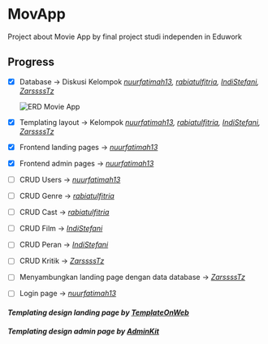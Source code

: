 # **MovApp**
Project about Movie App by final project studi independen in Eduwork

## **Progress**
- [x] Database -> Diskusi Kelompok *[nuurfatimah13](https://github.com/nuurfatimah13), [rabiatulfitria](https://github.com/rabiatulfitria), [IndiStefani](https://github.com/IndiStefani), [ZarssssTz](https://github.com/ZarssssTz)* 

  ![ERD Movie App](https://media.discordapp.net/attachments/894919708938223657/1112822316636848179/ERD-MovieApp.jpg)
- [x] Templating layout -> Kelompok *[nuurfatimah13](https://github.com/nuurfatimah13), [rabiatulfitria](https://github.com/rabiatulfitria), [IndiStefani](https://github.com/IndiStefani), [ZarssssTz](https://github.com/ZarssssTz)*
- [x] Frontend landing pages -> *[nuurfatimah13](https://github.com/nuurfatimah13)*
- [x] Frontend admin pages -> *[nuurfatimah13](https://github.com/nuurfatimah13)*
- [ ] CRUD Users -> *[nuurfatimah13](https://github.com/nuurfatimah13)* 
- [ ] CRUD Genre -> *[rabiatulfitria](https://github.com/rabiatulfitria)*
- [ ] CRUD Cast -> *[rabiatulfitria](https://github.com/rabiatulfitria)*
- [ ] CRUD Film -> *[IndiStefani](https://github.com/IndiStefani)*
- [ ] CRUD Peran -> *[IndiStefani](https://github.com/IndiStefani)*
- [ ] CRUD Kritik -> *[ZarssssTz](https://github.com/ZarssssTz)*
- [ ] Menyambungkan landing page dengan data database -> *[ZarssssTz](https://github.com/ZarssssTz)*
- [ ] Login page  -> *[nuurfatimah13](https://github.com/nuurfatimah13)* 

#### *Templating design landing page by [TemplateOnWeb](www.templateonweb.com)*
#### *Templating design admin page by [AdminKit](adminkit.io)*